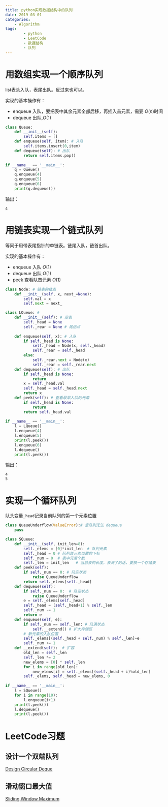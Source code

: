 ```yaml
---
title: python实现数据结构中的队列
date: 2019-03-01
categories: 
	- Algorithm
tags:  
        - python
        - LeetCode
        - 数据结构
        - 队列
---
```

# 用数组实现一个顺序队列
list表头入队，表尾出队。反过来也可以。

实现的基本操作有：
- enqueue 入队，要把表中其余元素全部后移，再插入首元素，需要 $O(n)$时间
- dequeue 出队,$O(1)$

```python
class Queue:
    def __init__(self):
        self.items = []
    def enqueue(self, item): # 入队
        self.items.insert(0,item)
    def dequeue(self): # 出队
        return self.items.pop()
    
if __name__ == '__main__':
    q = Queue()
    q.enqueue(4)
    q.enqueue(5)
    q.enqueue(6)
    print(q.dequeue())
```
输出：
```
4
```

# 用链表实现一个链式队列
等同于用带表尾指针的单链表。链尾入队，链首出队。

实现的基本操作有：
- enqueue 入队   $O(1)$
- dequeue 出队   $O(1)$
- peek 查看队首元素 $O(1)$

```python
class Node: # 链表的结点
    def __init__(self, x, next_=None):
        self.val = x
        self.next = next_

class LQueue: # 
    def __init__(self): # 空表
        self._head = None
        self._rear = None # 尾结点
    
    def enqueue(self, x): # 入队
        if self._head is None:
            self._head = Node(x, self._head)
            self._rear = self._head
        else:
            self._rear.next = Node(x)
            self._rear = self._rear.next
    def dequeue(self): # 出队
        if self._head is None:
            return 
        x = self._head.val
        self._head = self._head.next
        return x
    def peek(self): # 查看最早入队的元素
        if self._head is None:
            return
        return self._head.val 
    
if __name__ == '__main__':
    l = LQueue()
    l.enqueue(4)
    l.enqueue(5)
    print(l.peek())
    l.enqueue(6)
    l.dequeue()
    print(l.peek())
```
输出：
```
4
5
```

# 实现一个循环队列
队头变量`_head`记录当前队列的第一个元素位置
```python
class QueueUnderflow(ValueError):# 空队列无法 dequeue
    pass

class SQueue:
    def __init__(self, init_len=8):
        self._elems = [0]*init_len  # 队列元素
        self._head = 0 # 队列首元素位置的下标
        self._num = 0  # 表中元素个数
        self._len = init_len   # 当前表的长度，表满了的话，要换一个存储表
    def peek(self):
        if self._num == 0: # 队空状态
            raise QueueUnderflow
        return self._elems[self._head]
    def dequeue(self):
        if self._num == 0:  # 队空状态
            raise QueueUnderflow
        e = self._elems[self._head]
        self._head = (self._head+1) % self._len 
        self._num -= 1
        return e
    def enqueue(self, e):
        if self._num == self._len: # 队满状态
            self.__extend() # 扩大存储区
        # 新元素的入队位置
        self._elems[(self._head + self._num) % self._len]=e
        self._num += 1
    def __extend(self):  # 扩容
        old_len = self._len
        self._len *= 2
        new_elems = [0] * self._len
        for i in range(old_len):
            new_elems[i] = self._elems[(self._head + i)%old_len]
        self._elems, self._head = new_elems, 0
        
if __name__ == '__main__':
    l = SQueue()
    for i in range(10):
        l.enqueue(i+1)
    print(l.peek())
    l.dequeue()
    print(l.peek())
```
# LeetCode习题

## 设计一个双端队列
[Design Circular Deque](https://leetcode-cn.com/problems/design-circular-deque/)

## 滑动窗口最大值
[Sliding Window Maximum](https://leetcode-cn.com/problems/sliding-window-maximum/)